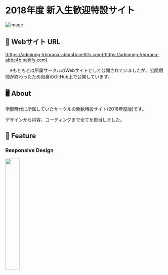 # 2018年度 新入生歓迎特設サイト
![image](https://user-images.githubusercontent.com/40447362/122351471-1f728480-cf89-11eb-91c1-f783a8d96c6d.png)

## 🔗 Webサイト URL
[https://admiring-khorana-abbc4b.netlify.com](https://admiring-khorana-abbc4b.netlify.com)

　※もともとは所属サークルのWebサイトとして公開されていましたが、公開期間が終わったため自身のGitHub上で公開しています。

## 🖥 About
学部時代に所属していたサークルの新歓特設サイト(2018年度版)です。

デザインから内容、コーディングまで全てを担当しました。

## 🎨 Feature
### Responsive Design
<img src="https://user-images.githubusercontent.com/40447362/122353200-c99edc00-cf8a-11eb-8aa8-f8adb1155051.png" width="30%">

